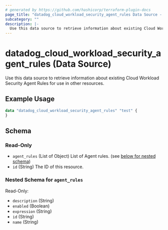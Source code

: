 ```yaml
---
# generated by https://github.com/hashicorp/terraform-plugin-docs
page_title: "datadog_cloud_workload_security_agent_rules Data Source - terraform-provider-datadog"
subcategory: ""
description: |-
  Use this data source to retrieve information about existing Cloud Workload Security Agent Rules for use in other resources.
---
```


# datadog_cloud_workload_security_agent_rules (Data Source)

Use this data source to retrieve information about existing Cloud Workload Security Agent Rules for use in other resources.

## Example Usage

```terraform
data "datadog_cloud_workload_security_agent_rules" "test" {
}
```

<!-- schema generated by tfplugindocs -->
## Schema

### Read-Only

- `agent_rules` (List of Object) List of Agent rules. (see [below for nested schema](#nestedatt--agent_rules))
- `id` (String) The ID of this resource.

<a id="nestedatt--agent_rules"></a>
### Nested Schema for `agent_rules`

Read-Only:

- `description` (String)
- `enabled` (Boolean)
- `expression` (String)
- `id` (String)
- `name` (String)

